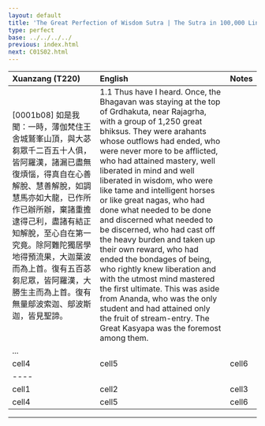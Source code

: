 ```yaml
---
layout: default
title: 'The Great Perfection of Wisdom Sutra | The Sutra in 100,000 Lines | Chapter 1: The Initiating Cause'
type: perfect
base: ../../../../
previous: index.html
next: C01S02.html
---
```


| Xuanzang (T220) | English | Notes |
|:--------|:-------|:--------|
| [0001b08] 如是我聞：一時，薄伽梵住王舍城鷲峯山頂，與大苾芻眾千二百五十人俱，皆阿羅漢，諸漏已盡無復煩惱，得真自在心善解脫、慧善解脫，如調慧馬亦如大龍，已作所作已辦所辦，棄諸重擔逮得己利，盡諸有結正知解脫，至心自在第一究竟。除阿難陀獨居學地得預流果，大迦葉波而為上首。復有五百苾芻尼眾，皆阿羅漢，大勝生主而為上首。復有無量鄔波索迦、鄔波斯迦，皆見聖諦。| 1.1 Thus have I heard. Once, the Bhagavan was staying at the top of Grdhakuta, near Rajagrha, with a group of 1,250 great bhiksus. They were arahants whose outflows had ended, who were never more to be afflicted, who had attained mastery, well liberated in mind and well liberated in wisdom, who were like tame and intelligent horses or like great nagas, who had done what needed to be done and discerned what needed to be discerned, who had cast off the heavy burden and taken up their own reward, who had ended the bondages of being, who rightly knew liberation and with the utmost mind mastered the first ultimate. This was aside from Ananda, who was the only student and had attained only the fruit of stream-entry. The Great Kasyapa was the foremost among them.    
| ... |
| cell4   | cell5   | cell6   |
|----
| cell1   | cell2   | cell3   |
| cell4   | cell5   | cell6   |

---